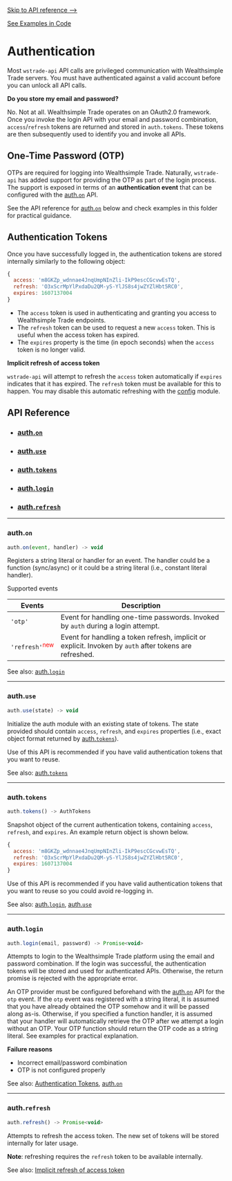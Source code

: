 [Skip to API reference -->](#api-reference)

[See Examples in Code](/docs/auth/examples.js)

Authentication
===

Most `wstrade-api` API calls are privileged communication with Wealthsimple Trade servers. You must have authenticated against a valid account before you can unlock all API calls.

**Do you store my email and password?**

No. Not at all. Wealthsimple Trade operates on an OAuth2.0 framework. Once you invoke the login API with your email and password combination, `access`/`refresh` tokens are returned and stored in `auth.tokens`. These tokens are then subsequently used to identify you and invoke all APIs.

One-Time Password (OTP)
---
OTPs are required for logging into Wealthsimple Trade. Naturally, `wstrade-api` has added support for providing the OTP as part of the login process. The support is exposed in terms of an **authentication event** that can be configured with the [auth.`on`](#auth-on) API.

See the API reference for [auth.`on`](#auth-on) below and check examples in this folder for practical guidance.

<a id="authentication-tokens"></a>
Authentication Tokens
---

Once you have successfully logged in, the authentication tokens are stored internally similarly to the following object:

```javascript
{
  access: 'm8GKZp_wdnnae4JnqUmpNInZli-IkP9escCGcvwEsTQ',
  refresh: 'O3xScrMpYlPxdaDu2QM-yS-YlJS8s4jwZYZlHbt5RC0',
  expires: 1607137004
}
```

* The `access` token is used in authenticating and granting you access to Wealthsimple Trade endpoints. 
* The `refresh` token can be used to request a new `access` token. This is useful when the access token has expired.
* The `expires` property is the time (in epoch seconds) when the `access` token is no longer valid.

<a id="auth-implicit-refresh"></a>
**Implicit refresh of access token**

`wstrade-api` will attempt to refresh the `access` token automatically if `expires` indicates that it has expired. The `refresh` token must be available for this to happen. You may disable this automatic refreshing with the [config](/docs/config) module.

<a id="#api-reference"></a>

API Reference
---
* ### [auth.`on`](#auth-on)
* ### [auth.`use`](#auth-use)
* ### [auth.`tokens`](#auth-tokens)
* ### [auth.`login`](#auth-login)
* ### [auth.`refresh`](#auth-refresh)

---

<a id="auth-on"></a>
### auth.`on`

```javascript
auth.on(event, handler) -> void
```
Registers a string literal or handler for an event. The handler could be a function (sync/async) or it could be a string literal (i.e., constant literal handler).

Supported events

|Events| Description |
|--|--|
| `'otp'` | Event for handling one-time passwords. Invoked by `auth` during a login attempt.|
| `'refresh'`<span style="color:red;"><sup>new</sup></span> | Event for handling a token refresh, implicit or explicit. Invoken by `auth` after tokens are refreshed. |

See also: [auth.`login`](#auth-login)


---

<a id="auth-use"></a>
### auth.`use`

```javascript
auth.use(state) -> void
```
Initialize the auth module with an existing state of tokens. The state provided should contain `access`, `refresh`, and `expires` properties (i.e., exact object format returned by [auth.`tokens`](#auth-tokens)).

Use of this API is recommended if you have valid authentication tokens that you want to reuse. 

See also: [auth.`tokens`](#auth-tokens)


---

<a id="auth-tokens"></a>
### auth.`tokens`

```javascript
auth.tokens() -> AuthTokens
```
Snapshot object of the current authentication tokens, containing `access`, `refresh`, and `expires`. An example return object is shown below.

```javascript
{
  access: 'm8GKZp_wdnnae4JnqUmpNInZli-IkP9escCGcvwEsTQ',
  refresh: 'O3xScrMpYlPxdaDu2QM-yS-YlJS8s4jwZYZlHbt5RC0',
  expires: 1607137004
}
```

Use of this API is recommended if you have valid authentication tokens that you want to reuse so you could avoid re-logging in.

See also: [auth.`login`](#auth-login), [auth.`use`](#auth-use)

---

<a id="auth-login"></a>
### auth.`login`

```javascript
auth.login(email, password) -> Promise<void>
```

Attempts to login to the Wealthsimple Trade platform using the email and password combination. If the login was successful, the authentication tokens will be stored and used for authenticated APIs. Otherwise, the return promise is rejected with the appropriate error.

An OTP provider must be configured beforehand with the [auth.`on`](#auth-on) API for the `otp` event. If the `otp` event was registered with a string literal, it is assumed that you have already obtained the OTP somehow and it will be passed along as-is. Otherwise, if you specified a function handler, it is assumed that your handler will automatically retrieve the OTP after we attempt a login without an OTP. Your OTP function should return the OTP code as a string literal. See examples for practical explanation.

**Failure reasons**
* Incorrect email/password combination
* OTP is not configured properly

See also: [Authentication Tokens](#authentication-tokens), [auth.`on`](#auth-on)

---

<a id="auth-refresh"></a>
### auth.`refresh`

```javascript
auth.refresh() -> Promise<void>
```

Attempts to refresh the access token. The new set of tokens will be stored internally for later usage.

**Note**:  refreshing requires the `refresh` token to be available internally.

See also: [Implicit refresh of access token](#auth-implicit-refresh)
